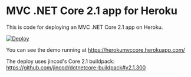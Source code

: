 # MVC .NET Core 2.1 app for Heroku

This is code for deploying an MVC .NET Core 2.1 app on Heroku. 

[![Deploy](https://www.herokucdn.com/deploy/button.svg)](https://heroku.com/deploy)

You can see the demo running at https://herokumvccore.herokuapp.com/

The deploy uses jincod's Core 2.1 buildpack: https://github.com/jincod/dotnetcore-buildpack#v2.1.300
